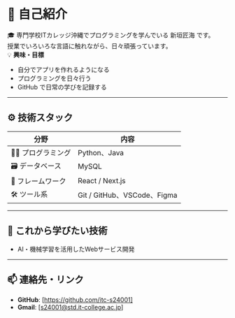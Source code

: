 # 👋 自己紹介  

🎓 専門学校ITカレッジ沖縄でプログラミングを学んでいる 新垣匠海 です。  
授業でいろいろな言語に触れながら、日々頑張っています。  
💡 **興味・目標**  
- 自分でアプリを作れるようになる  
- プログラミングを日々行う  
- GitHub で日常の学びを記録する  

---

## ⚙️ 技術スタック

| 分野 | 内容 |
|------|---------------|
| 🧑‍💻 プログラミング | Python、Java |
| 🗃️ データベース | MySQL |
| 🧩 フレームワーク | React / Next.js |
| 🛠️ ツール系 | Git / GitHub、VSCode、Figma |

---

## 🚀 これから学びたい技術
- AI・機械学習を活用したWebサービス開発

---

## 📫 連絡先・リンク

- **GitHub**: [https://github.com/itc-s24001]  
- **Gmail**: [s24001@std.it-college.ac.jp]
<!--
**itc-s24001/itc-s24001** is a ✨ _special_ ✨ repository because its `README.md` (this file) appears on your GitHub profile.

Here are some ideas to get you started:

- 🔭 I’m currently working on ...
- 🌱 I’m currently learning ...
- 👯 I’m looking to collaborate on ...
- 🤔 I’m looking for help with ...
- 💬 Ask me about ...
- 📫 How to reach me: ...
- 😄 Pronouns: ...
- ⚡ Fun fact: ...
-->
